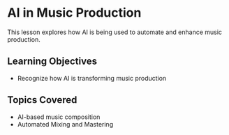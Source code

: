 # AI in Music Production

This lesson explores how AI is being used to automate and enhance music production.

## Learning Objectives
- Recognize how AI is transforming music production

## Topics Covered
- AI-based music composition
- Automated Mixing and Mastering